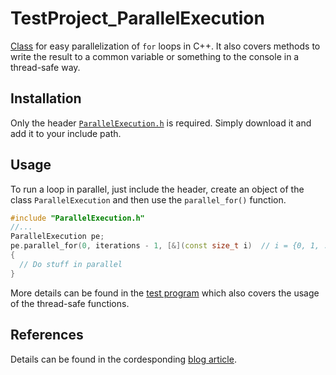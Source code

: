 # TestProject_ParallelExecution
[Class](TestProject_ParallelExecution/ParallelExecution.h) for easy parallelization of `for` loops in C++. It also covers methods to write the result to a common variable or something to the console in a thread-safe way.

## Installation
Only the header [`ParallelExecution.h`](TestProject_ParallelExecution/ParallelExecution.h) is required. Simply download it and add it to your include path.

## Usage
To run a loop in parallel, just include the header, create an object of the class `ParallelExecution` and then use the `parallel_for()` function.
```cpp
#include "ParallelExecution.h"
//...
ParallelExecution pe;
pe.parallel_for(0, iterations - 1, [&](const size_t i)  // i = {0, 1, ..., iterations - 1}
{
  // Do stuff in parallel
}
```
More details can be found in the [test program](TestProject_ParallelExecution/test_program.cpp) which also covers the usage of the thread-safe functions.

## References
Details can be found in the cordesponding [blog article](https://milania.de/blog/C%2B%2B_class_for_easy_parallelization_of_for_loops).
